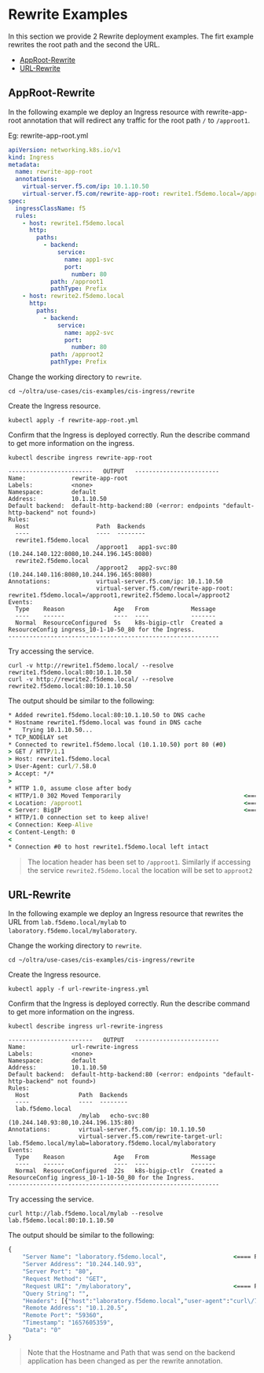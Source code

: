 # Rewrite Examples

In this section we provide 2 Rewrite deployment examples. The firt example rewrites the root path and the second the URL. 

- [AppRoot-Rewrite](#AppRoot-Rewrite)
- [URL-Rewrite](#URL-Rewrite)

## AppRoot-Rewrite
In the following example we deploy an Ingress resource with rewrite-app-root annotation that will redirect any traffic for the root path `/` to `/approot1`.

Eg: rewrite-app-root.yml
```yml
apiVersion: networking.k8s.io/v1
kind: Ingress
metadata:
  name: rewrite-app-root
  annotations:
    virtual-server.f5.com/ip: 10.1.10.50
    virtual-server.f5.com/rewrite-app-root: rewrite1.f5demo.local=/approot1,rewrite2.f5demo.local=/approot2
spec:
  ingressClassName: f5
  rules:
    - host: rewrite1.f5demo.local
      http:
        paths:
          - backend:
              service:
                name: app1-svc
                port:
                  number: 80
            path: /approot1
            pathType: Prefix
    - host: rewrite2.f5demo.local
      http:
        paths:
          - backend:
              service:
                name: app2-svc
                port:
                  number: 80
            path: /approot2
            pathType: Prefix
```

Change the working directory to `rewrite`.
```
cd ~/oltra/use-cases/cis-examples/cis-ingress/rewrite
```

Create the Ingress resource.
```
kubectl apply -f rewrite-app-root.yml
```


Confirm that the Ingress is deployed correctly. Run the describe command to get more information on the ingress.
```
kubectl describe ingress rewrite-app-root

------------------------   OUTPUT   ------------------------
Name:             rewrite-app-root
Labels:           <none>
Namespace:        default
Address:          10.1.10.50
Default backend:  default-http-backend:80 (<error: endpoints "default-http-backend" not found>)
Rules:
  Host                   Path  Backends
  ----                   ----  --------
  rewrite1.f5demo.local  
                         /approot1   app1-svc:80 (10.244.140.122:8080,10.244.196.145:8080)
  rewrite2.f5demo.local  
                         /approot2   app2-svc:80 (10.244.140.116:8080,10.244.196.165:8080)
Annotations:             virtual-server.f5.com/ip: 10.1.10.50
                         virtual-server.f5.com/rewrite-app-root: rewrite1.f5demo.local=/approot1,rewrite2.f5demo.local=/approot2
Events:
  Type    Reason              Age   From            Message
  ----    ------              ----  ----            -------
  Normal  ResourceConfigured  5s    k8s-bigip-ctlr  Created a ResourceConfig ingress_10-1-10-50_80 for the Ingress.
------------------------------------------------------------
```

Try accessing the service.

```
curl -v http://rewrite1.f5demo.local/ --resolve rewrite1.f5demo.local:80:10.1.10.50
curl -v http://rewrite2.f5demo.local/ --resolve rewrite2.f5demo.local:80:10.1.10.50
```

The output should be similar to the following:

```cmd
* Added rewrite1.f5demo.local:80:10.1.10.50 to DNS cache
* Hostname rewrite1.f5demo.local was found in DNS cache
*   Trying 10.1.10.50...
* TCP_NODELAY set
* Connected to rewrite1.f5demo.local (10.1.10.50) port 80 (#0)
> GET / HTTP/1.1
> Host: rewrite1.f5demo.local
> User-Agent: curl/7.58.0
> Accept: */*
> 
* HTTP 1.0, assume close after body
< HTTP/1.0 302 Moved Temporarily                                   <===== 302 Response
< Location: /approot1                                              <===== Location set as per the "rewrite-app-root" annotation 
< Server: BigIP                                                    <===== Response from BIGIP
* HTTP/1.0 connection set to keep alive!
< Connection: Keep-Alive
< Content-Length: 0
< 
* Connection #0 to host rewrite1.f5demo.local left intact

```

> The location header has been set to `/approot1`.
>Similarly if accessing the service `rewrite2.f5demo.local` the location will be set to `approot2`



## URL-Rewrite
In the following example we deploy an Ingress resource that rewrites the URL from `lab.f5demo.local/mylab` to `laboratory.f5demo.local/mylaboratory`.

Change the working directory to `rewrite`.
```
cd ~/oltra/use-cases/cis-examples/cis-ingress/rewrite
```

Create the Ingress resource.
```
kubectl apply -f url-rewrite-ingress.yml
```


Confirm that the Ingress is deployed correctly. Run the describe command to get more information on the ingress.
```
kubectl describe ingress url-rewrite-ingress

------------------------   OUTPUT   ------------------------
Name:             url-rewrite-ingress
Labels:           <none>
Namespace:        default
Address:          10.1.10.50
Default backend:  default-http-backend:80 (<error: endpoints "default-http-backend" not found>)
Rules:
  Host              Path  Backends
  ----              ----  --------
  lab.f5demo.local  
                    /mylab   echo-svc:80 (10.244.140.93:80,10.244.196.135:80)
Annotations:        virtual-server.f5.com/ip: 10.1.10.50
                    virtual-server.f5.com/rewrite-target-url: lab.f5demo.local/mylab=laboratory.f5demo.local/mylaboratory
Events:
  Type    Reason              Age   From            Message
  ----    ------              ----  ----            -------
  Normal  ResourceConfigured  22s   k8s-bigip-ctlr  Created a ResourceConfig ingress_10-1-10-50_80 for the Ingress.
------------------------------------------------------------
```

Try accessing the service.
```
curl http://lab.f5demo.local/mylab --resolve lab.f5demo.local:80:10.1.10.50
```

The output should be similar to the following:

```cmd
{
    "Server Name": "laboratory.f5demo.local",                   <==== Request Hostname as seen by the backend server
    "Server Address": "10.244.140.93",
    "Server Port": "80",
    "Request Method": "GET",
    "Request URI": "/mylaboratory",                             <==== Request URL as seen by the backend server
    "Query String": "",
    "Headers": [{"host":"laboratory.f5demo.local","user-agent":"curl\/7.58.0","accept":"*\/*"}],
    "Remote Address": "10.1.20.5",
    "Remote Port": "59360",
    "Timestamp": "1657605359",
    "Data": "0"
}
```
> Note that the Hostname and Path that was send on the backend application has been changed as per the rewrite annotation.


